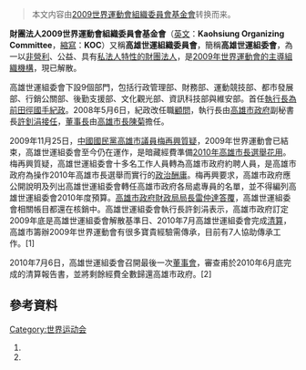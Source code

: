 > 本文内容由[2009世界運動會組織委員會基金會](https://zh.wikipedia.org/wiki/2009世界運動會組織委員會基金會)转换而来。


**財團法人2009世界運動會組織委員會基金會**（[英文](https://zh.wikipedia.org/wiki/英文 "wikilink")：**Kaohsiung Organizing Committee**，[縮寫](../Page/縮寫.md "wikilink")：**KOC**）又稱**高雄世運組織委員會**，簡稱**高雄世運組委會**，為一以[非營利](https://zh.wikipedia.org/wiki/非營利 "wikilink")、公益、具有[私法人特性的](https://zh.wikipedia.org/wiki/私法人 "wikilink")[財團法人](https://zh.wikipedia.org/wiki/財團法人 "wikilink")，是[2009年世界運動會的主導組織機構](https://zh.wikipedia.org/wiki/2009年世界運動會 "wikilink")，現已解散。

高雄世運組委會下設9個部門，包括行政管理部、財務部、運動競技部、都市發展部、行銷公關部、後勤支援部、文化觀光部、資訊科技部與維安部。首任[執行長為前田徑國手](https://zh.wikipedia.org/wiki/執行長 "wikilink")[紀政](../Page/紀政.md "wikilink")。2008年5月6日，紀政改任職[顧問](https://zh.wikipedia.org/wiki/顧問 "wikilink")，執行長由[高雄市政府](../Page/高雄市政府.md "wikilink")副秘書長[許釗涓接任](https://zh.wikipedia.org/wiki/許釗涓 "wikilink")，[董事長](../Page/董事長.md "wikilink")由[高雄市長](https://zh.wikipedia.org/wiki/高雄市長 "wikilink")[陳菊](../Page/陳菊.md "wikilink")擔任。

2009年11月25日，[中國國民黨](../Page/中國國民黨.md "wikilink")[高雄市議員](https://zh.wikipedia.org/wiki/高雄市議員 "wikilink")[梅再興質疑](https://zh.wikipedia.org/wiki/梅再興 "wikilink")，2009年世界運動會已結束，高雄世運組委會至今仍在運作，是暗藏經費準備[2010年高雄市長選舉花用](../Page/2010年中華民國直轄市公職人員選舉.md "wikilink")。梅再興質疑，高雄世運組委會十多名工作人員轉為高雄市政府約聘人員，是高雄市政府為操作2010年高雄市長選舉而實行的[政治酬庸](https://zh.wikipedia.org/wiki/政治酬庸 "wikilink")。梅再興要求，高雄市政府應公開說明及列出高雄世運組委會轉任高雄市政府各局處專員的名單，並不得編列高雄世運組委會2010年度預算。[高雄市政府財政局局長](https://zh.wikipedia.org/wiki/高雄市政府財政局 "wikilink")[雷仲達答覆](https://zh.wikipedia.org/wiki/雷仲達 "wikilink")，高雄世運組委會相關帳目都還在核銷中。高雄世運組委會執行長許釗涓表示，高雄市政府訂定2009年底是高雄世運組委會解散基準日、2010年7月高雄世運組委會完成[清算](https://zh.wikipedia.org/wiki/清算 "wikilink")，高雄市籌辦2009年世界運動會有很多寶貴經驗需傳承，目前有7人協助傳承工作。\[1\]

2010年7月6日，高雄世運組委會召開最後一次[董事會](https://zh.wikipedia.org/wiki/董事會 "wikilink")，審查甫於2010年6月底完成的清算報告書，並將剩餘經費全數歸還高雄市政府。\[2\]

## 參考資料

[Category:世界运动会](https://zh.wikipedia.org/wiki/Category:世界运动会 "wikilink")

1.
2.